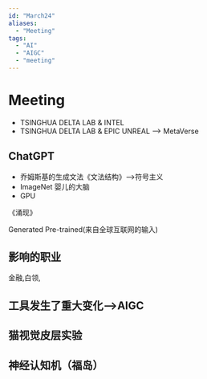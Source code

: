 ```yaml
---
id: "March24"
aliases:
  - "Meeting"
tags:
  - "AI"
  - "AIGC"
  - "meeting"
---
```


# Meeting

* TSINGHUA DELTA LAB & INTEL
* TSINGHUA DELTA LAB & EPIC UNREAL --> MetaVerse

## ChatGPT
* 乔姆斯基的生成文法《文法结构》-->符号主义
* ImageNet 婴儿的大脑
* GPU

《涌现》

Generated Pre-trained(来自全球互联网的输入)

## 影响的职业
金融,白领,

## 工具发生了重大变化-->AIGC

## 猫视觉皮层实验

## 神经认知机（福岛）

